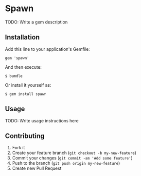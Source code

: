 # Spawn

TODO: Write a gem description

## Installation

Add this line to your application's Gemfile:

    gem 'spawn'

And then execute:

    $ bundle

Or install it yourself as:

    $ gem install spawn

## Usage

TODO: Write usage instructions here

## Contributing

1. Fork it
2. Create your feature branch (`git checkout -b my-new-feature`)
3. Commit your changes (`git commit -am 'Add some feature'`)
4. Push to the branch (`git push origin my-new-feature`)
5. Create new Pull Request
